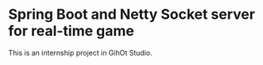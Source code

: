# Spring Boot and Netty Socket server for real-time game
This is an internship project in GihOt Studio.
